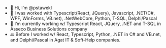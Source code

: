 - 👋 Hi, I’m @pstawekl
- 👀 I was worked with Typescript(React, JQuery), Javascript, .NET(C#, WPF, WinForms, VB.net), .NetWebCore, Python, T-SQL, Delphi/Pascal
- 🌱 I’m currently working w/ Typescript React, JQuery, .NET and T-SQL in Asseco Business Solutions company
- 🔙 Before I worked w/ React, Typescript, Python, .NET in C# and VB.net, and Delphi/Pascal in Agat IT & Soft-Help companies. 

<!---
pstawekl/pstawekl is a ✨ special ✨ repository because its `README.md` (this file) appears on your GitHub profile.
You can click the Preview link to take a look at your changes.
--->
